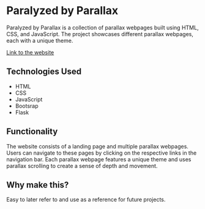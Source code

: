 # Paralyzed by Parallax

Paralyzed by Parallax is a collection of parallax webpages built using HTML, CSS, and JavaScript. The project showcases different parallax webpages, each with a unique theme.

[Link to the website](http://paralyzedbyparallax.pythonanywhere.com/)

## Technologies Used

- HTML
- CSS
- JavaScript
- Bootsrap
- Flask

## Functionality

The website consists of a landing page and multiple parallax webpages. Users can navigate to these pages by clicking on the respective links in the navigation bar. Each parallax webpage features a unique theme and uses parallax scrolling to create a sense of depth and movement.

## Why make this?

Easy to later refer to and use as a reference for future projects.
